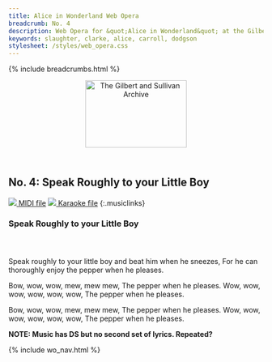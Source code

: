 ```yaml
---
title: Alice in Wonderland Web Opera
breadcrumb: No. 4
description: Web Opera for &quot;Alice in Wonderland&quot; at the Gilbert and Sullivan Archive
keywords: slaughter, clarke, alice, carroll, dodgson
stylesheet: /styles/web_opera.css
---
```


{% include breadcrumbs.html %}
<header>
    <a href="../../index.html"><img src="https://gsarchive.net/layout/images/logo3sm.jpg" alt="The Gilbert and Sullivan Archive" width="200" height="133" border="0"></a>
    <div class=titlecard style="background-color: #ffffcc; background-image: url(../graphics/title.gif)" title="Alice in Wonderland"></div>
</header>

## No. 4: Speak Roughly to your Little Boy

[ ![](/layout/images/midi.gif) MIDI file](../alice/aiw04.mid)
[ ![](/layout/images/midi_karaoke.gif) Karaoke file](../alice/kar/aiw04.kar)
{:.musiclinks}

### Speak Roughly to your Little Boy
#### &nbsp;
Speak roughly to your little boy
and beat him when he sneezes,
For he can thoroughly enjoy
the pepper when he pleases.

Bow, wow, wow, mew, mew mew,
The pepper when he pleases.
Wow, wow, wow, wow, wow, wow,
The pepper when he pleases.

Bow, wow, wow, mew, mew mew,
The pepper when he pleases.
Wow, wow, wow, wow, wow, wow,
The pepper when he pleases.

**NOTE: Music has DS but no second set of lyrics. Repeated?**

{% include wo_nav.html %}
